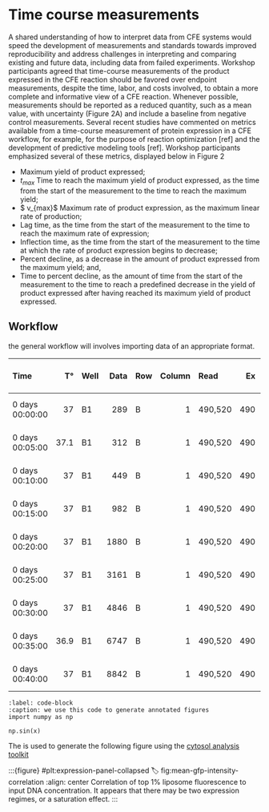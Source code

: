 
# Time course measurements

A shared understanding of how to interpret data from CFE systems would speed the development of measurements and standards towards improved reproducibility and address challenges in interpreting and comparing existing and future data, including data from failed experiments. Workshop participants agreed that time-course measurements of the product expressed in the CFE reaction should be favored over endpoint measurements, despite the time, labor, and costs involved, to obtain a more complete and informative view of a CFE reaction. Whenever possible, measurements should be reported as a reduced quantity, such as a mean value, with uncertainty (Figure 2A) and include a baseline from negative control measurements. Several recent studies have commented on metrics available from a time-course measurement of protein expression in a CFE workflow, for example, for the purpose of reaction optimization [ref] and the development of predictive modeling tools [ref]. Workshop participants emphasized several of these metrics, displayed below in Figure 2


- Maximum yield of product expressed;
- $t_{max}$ Time to reach the maximum yield of product expressed, as the time from the start of the measurement to the time to reach the maximum yield;
- $ v_{max}$ Maximum rate of product expression, as the maximum linear rate of production;
- Lag time, as the time from the start of the measurement to the time to reach the maximum rate of expression;
- Inflection time, as the time from the start of the measurement to the time at which the rate of product expression begins to decrease;
- Percent decline, as a decrease in the amount of product expressed from the maximum yield; and,
- Time to percent decline, as the amount of time from the start of the measurement to the time to reach a predefined decrease in the yield of product expressed after having reached its maximum yield of product expressed.

## Workflow

the general workflow will involves importing data of an appropriate format. 

| Time            |   T° | Well   |   Data | Row   |   Column | Read    |   Ex |   Em |   Seconds | Experiment        | Label              | DNA Template                |   [DNA Template] (ng/uL) | Blank   |   DataBlank |   DataBlanked |
|:----------------|-----:|:-------|-------:|:------|---------:|:--------|-----:|-----:|----------:|:------------------|:-------------------|:----------------------------|-------------------------:|:--------|------------:|--------------:|
| 0 days 00:00:00 | 37   | B1     |    289 | B     |        1 | 490,520 |  490 |  520 |         0 | DNA Concentration | GFP-100            | pT7-deGFP (AR-11)           |                    100   | nan     |         258 |            31 |
| 0 days 00:05:00 | 37.1 | B1     |    312 | B     |        1 | 490,520 |  490 |  520 |       300 | DNA Concentration | GFP-100            | pT7-deGFP (AR-11)           |                    100   | nan     |         247 |            65 |
| 0 days 00:10:00 | 37   | B1     |    449 | B     |        1 | 490,520 |  490 |  520 |       600 | DNA Concentration | GFP-100            | pT7-deGFP (AR-11)           |                    100   | nan     |         253 |           196 |
| 0 days 00:15:00 | 37   | B1     |    982 | B     |        1 | 490,520 |  490 |  520 |       900 | DNA Concentration | GFP-100            | pT7-deGFP (AR-11)           |                    100   | nan     |         246 |           736 |
| 0 days 00:20:00 | 37   | B1     |   1880 | B     |        1 | 490,520 |  490 |  520 |      1200 | DNA Concentration | GFP-100            | pT7-deGFP (AR-11)           |                    100   | nan     |         243 |          1637 |
| 0 days 00:25:00 | 37   | B1     |   3161 | B     |        1 | 490,520 |  490 |  520 |      1500 | DNA Concentration | GFP-100            | pT7-deGFP (AR-11)           |                    100   | nan     |         250 |          2911 |
| 0 days 00:30:00 | 37   | B1     |   4846 | B     |        1 | 490,520 |  490 |  520 |      1800 | DNA Concentration | GFP-100            | pT7-deGFP (AR-11)           |                    100   | nan     |         240 |          4606 |
| 0 days 00:35:00 | 36.9 | B1     |   6747 | B     |        1 | 490,520 |  490 |  520 |      2100 | DNA Concentration | GFP-100            | pT7-deGFP (AR-11)           |                    100   | nan     |         241 |          6506 |
| 0 days 00:40:00 | 37   | B1     |   8842 | B     |        1 | 490,520 |  490 |  520 |      2400 | DNA Concentration | GFP-100            | pT7-deGFP (AR-11)           |                    100   | nan     |         241 |          8601 |

```{code} python
:label: code-block
:caption: we use this code to generate annotated figures
import numpy as np

np.sin(x)
```

The [](code-block) is used to generate the following figure using the [cytosol analysis toolkit](https://github.com/bnext-bio/nucleus/tree/main/cdk/analysis/cytosol-analysis)

:::{figure} #plt:expression-panel-collapsed
:label: fig:mean-gfp-intensity-correlation
:align: center
Correlation of top 1% liposome fluorescence to input DNA concentration. It appears that there may be two expression regimes, or a saturation effect.
:::
